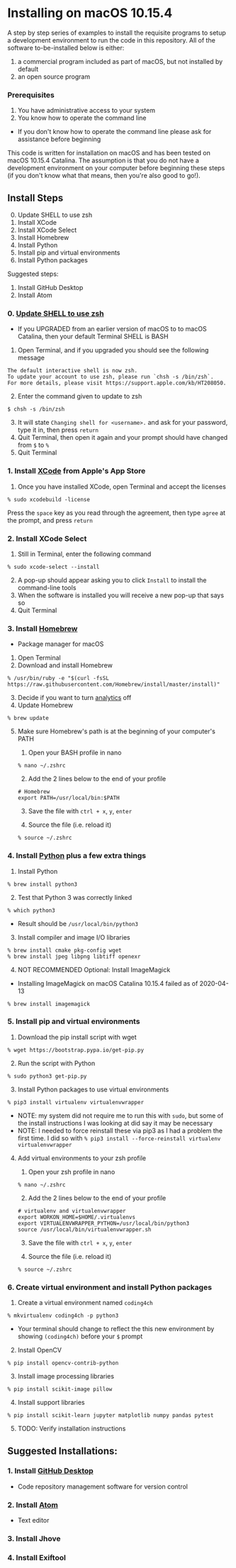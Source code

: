 # Installing on macOS 10.15.4

A step by step series of examples to install the requisite programs to setup a development environment to run the code in this repository. All of the software to-be-installed below is either:
1. a commercial program included as part of macOS, but not installed by default
1. an open source program

### Prerequisites

1. You have administrative access to your system
1. You know how to operate the command line
  - If you don't know how to operate the command line please ask for assistance before beginning

This code is written for installation on macOS and has been tested on macOS 10.15.4 Catalina. The assumption is that you do not have a development environment on your computer before beginning these steps (if you don't know what that means, then you're also good to go!).


## Install Steps

0. Update SHELL to use zsh
1. Install XCode
2. Install XCode Select
3. Install Homebrew
4. Install Python
5. Install pip and virtual environments
6. Install Python packages

Suggested steps:
1. Install GitHub Desktop
2. Install Atom

### 0. [Update SHELL to use zsh](https://support.apple.com/kb/HT208050)
- If you UPGRADED from an earlier version of macOS to to macOS Catalina, then your default Terminal SHELL is BASH
1. Open Terminal, and if you upgraded you should see the following message
```
The default interactive shell is now zsh.
To update your account to use zsh, please run `chsh -s /bin/zsh`.
For more details, please visit https://support.apple.com/kb/HT208050.
```
2. Enter the command given to update to zsh
```
$ chsh -s /bin/zsh
```
3. It will state `Changing shell for <username>.` and ask for your password, type it in, then press `return`
4. Quit Terminal, then open it again and your prompt should have changed from `$` to `%`
5. Quit Terminal

### 1. Install [XCode](https://apps.apple.com/us/app/xcode/id497799835?mt=12) from Apple's App Store
1. Once you have installed XCode, open Terminal and accept the licenses
```
% sudo xcodebuild -license
```
Press the `space` key as you read through the agreement, then type `agree` at the prompt, and press `return`

### 2. Install XCode Select
1. Still in Terminal, enter the following command
```
% sudo xcode-select --install
```
2. A pop-up should appear asking you to click `Install` to install the command-line tools
3. When the software is installed you will receive a new pop-up that says so
4. Quit Terminal

### 3. Install [Homebrew](https://brew.sh)
* Package manager for macOS
1. Open Terminal
2. Download and install Homebrew
```
% /usr/bin/ruby -e "$(curl -fsSL https://raw.githubusercontent.com/Homebrew/install/master/install)"
```
3. Decide if you want to turn [analytics](https://docs.brew.sh/Analytics) off
4. Update Homebrew
```
% brew update
```
5. Make sure Homebrew's path is at the beginning of your computer's PATH

   1. Open your BASH profile in nano
   ```
   % nano ~/.zshrc
   ```
   2. Add the 2 lines below to the end of your profile
   ```
   # Homebrew
   export PATH=/usr/local/bin:$PATH
   ```
   3. Save the file with `ctrl + x`, `y`, `enter`

   4. Source the file (i.e. reload it)
   ```
   % source ~/.zshrc
   ```

### 4. Install [Python](https://python.org) plus a few extra things
1. Install Python
```
% brew install python3
```
2. Test that Python 3 was correctly linked
```
% which python3
```
   - Result should be `/usr/local/bin/python3`
3. Install compiler and image I/O libraries
```
% brew install cmake pkg-config wget
% brew install jpeg libpng libtiff openexr
```
4. NOT RECOMMENDED Optional: Install ImageMagick
- Installing ImageMagick on macOS Catalina 10.15.4 failed as of 2020-04-13
```
% brew install imagemagick
```

### 5. Install pip and virtual environments
1. Download the pip install script with wget
```
% wget https://bootstrap.pypa.io/get-pip.py
```
2. Run the script with Python
```
% sudo python3 get-pip.py
```
3. Install Python packages to use virtual environments
```
% pip3 install virtualenv virtualenvwrapper
```
  - NOTE: my system did not require me to run this with `sudo`, but some of the install instructions I was looking at did say it may be necessary
  - NOTE: I needed to force reinstall these via pip3 as I had a problem the first time. I did so with `% pip3 install --force-reinstall virtualenv virtualenvwrapper`
4. Add virtual environments to your zsh profile

   1. Open your zsh profile in nano
   ```
   % nano ~/.zshrc
   ```
   2. Add the 2 lines below to the end of your profile
   ```
   # virtualenv and virtualenvwrapper
   export WORKON_HOME=$HOME/.virtualenvs
   export VIRTUALENVWRAPPER_PYTHON=/usr/local/bin/python3
   source /usr/local/bin/virtualenvwrapper.sh
   ```
   3. Save the file with `ctrl + x`, `y`, `enter`

   4. Source the file (i.e. reload it)
   ```
   % source ~/.zshrc
   ```

### 6. Create virtual environment and install Python packages
1. Create a virtual environment named `coding4ch`
```
% mkvirtualenv coding4ch -p python3
```
   - Your terminal should change to reflect the this new environment by showing `(coding4ch)` before your `$` prompt
2. Install OpenCV
```
% pip install opencv-contrib-python
```
3. Install image processing libraries
```
% pip install scikit-image pillow
```
4. Install support libraries
```
% pip install scikit-learn jupyter matplotlib numpy pandas pytest
```
5. TODO: Verify installation instructions

## Suggested Installations:

### 1. Install [GitHub Desktop](https://desktop.github.com)
* Code repository management software for version control

### 2. Install [Atom](https://atom.io)
* Text editor

### 3. Install Jhove
### 4. Install Exiftool
